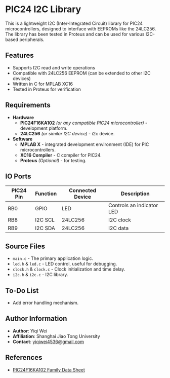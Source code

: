 # PIC24 I2C Library

This is a lightweight I2C (Inter-Integrated Circuit) library for PIC24 microcontrollers, designed to interface with EEPROMs like the 24LC256. The library has been tested in Proteus and can be used for various I2C-based peripherals.

## Features

- Supports I2C read and write operations
- Compatible with 24LC256 EEPROM (can be extended to other I2C devices)
- Written in C for MPLAB XC16
- Tested in Proteus for verification

## Requirements

- **Hardware**
  - **PIC24F16KA102** *(or any compatible PIC24 microcontroller)* - development platform.
  - **24LC256** *(or similar I2C device)* - i2c device.
- **Software**
  - **MPLAB X** - integrated development environment (IDE) for PIC microcontrollers.
  - **XC16 Compiler** - C compiler for PIC24.
  - **Proteus** *(Optional)* - for testing.

## IO Ports

| PIC24 Pin | Function | Connected Device | Description               |
| --------- | -------- | ---------------- | ------------------------- |
| RB0       | GPIO     | LED              | Controls an indicator LED |
| RB8       | I2C SCL  | 24LC256          | I2C clock                 |
| RB9       | I2C SDA  | 24LC256          | I2C data                  |

## Source Files

- `main.c` - The primary application logic.
- `led.h` & `led.c` - LED control, useful for debugging.
- `clock.h` & `clock.c` - Clock initialization and time delay.
- `i2c.h` & `i2c.c` - I2C library.

## To-Do List

  - Add error handling mechanism.

## Author Information

  - **Author**: Yiqi Wei
  - **Affiliation**: Shanghai Jiao Tong University
  - **Contact**: yiqiwei4536@gmail.com

## References

- [PIC24F16KA102 Family Data Sheet](https://ww1.microchip.com/downloads/en/DeviceDoc/39927c.pdf)